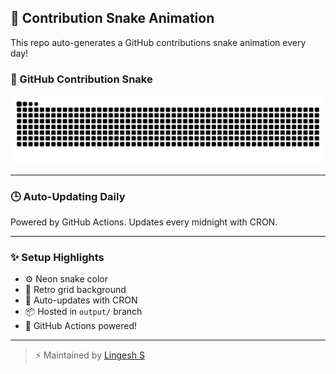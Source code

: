 ## 🐍 Contribution Snake Animation

This repo auto-generates a GitHub contributions snake animation every day!

### 🐍 GitHub Contribution Snake

![snake svg](https://raw.githubusercontent.com/Lingesh-S/snake-animation/output/github-contribution-grid-snake.svg)







---

### 🕒 Auto-Updating Daily
Powered by GitHub Actions. Updates every midnight with CRON.

---

### ✨ Setup Highlights
- ⚙️ Neon snake color
- 🪩 Retro grid background
- 🔄 Auto-updates with CRON
- 📦 Hosted in `output/` branch
- 🚀 GitHub Actions powered!

---

> ⚡ Maintained by [Lingesh S](https://github.com/Lingesh-S)
